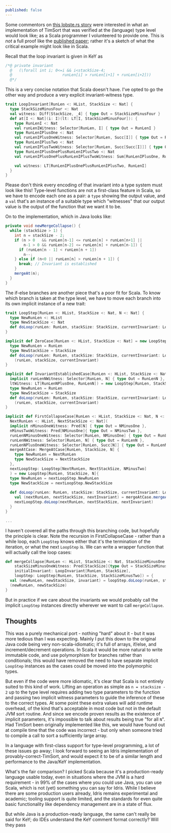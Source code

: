 ```yaml
---
published: false
---
```


Some commentors on [this lobste.rs story](https://lobste.rs/s/blokto/an_haskell_implementation_of_timsort_exhibits_the_same_bug_as_python_and_java_implementations) were interested in what an implementation of TimSort that was verified at the (language) type level would look like; as a Scala programmer I volunteered to provide one. This is *not* a full proof like the [published paper](http://www.envisage-project.eu/timsort-specification-and-verification/); rather it's a sketch of what the critical example might look like in Scala.

Recall that the loop invariant is given in KeY as

````java
/*@ private invariant 
  @   (\forall int i; 0<=i && i<stackSize-4; 
  @                      runLen[i] > runLen[i+1] + runLen[i+2]))
  @*/
````

This is a very concise notation that Scala doesn't have. I've opted to go the other way and produce a very explicit invariant-witness type.

````scala
trait LoopInvariant[RunLen <: HList, StackSize <: Nat] {
  type StackSizeMinusFour <: Nat
  val witness: Diff[StackSize, _4] { type Out = StackSizeMinusFour }
  def at[I <: Nat](i: I)(lt: LT[I, StackSizeMinusFour]): {
    type RunLenI <: Nat
    val runLenIWitness: Selector[RunLen, I] { type Out = RunLenI }
    type RunLenIPlusOne <: Nat
    val runLenIPlusOneWitness: Selector[RunLen, Succ[I]] { type Out = RunLenIPlusOne }
    type RunLenIPlusTwo <: Nat
    val runLenIPlusTwoWitness: Selector[RunLen, Succ[Succ[I]]] { type Out = RunLenIPlusTwo }
    type RunLenIPlusOnePlusRunLenIPlusTwo <: Nat
    val runLenIPlusOnePlusRunLenIPlusTwoWitness: Sum[RunLenIPlusOne, RunLenIPlusTwo] { type Out = RunLenIPlusOnePlusRunLenIPlusTwo }

    val witness: LT[RunLenIPlusOnePlusRunLenIPlusTwo, RunLenI]
  }
}
````

Please don't think every encoding of that invariant into a type system must look like this! Type-level functions are not a first-class feature in Scala, so we have to encode each one as a pair: a `type` showing the output value, and a `val` that's an instance of a suitable type which "witnesses" that our output value is the output of the function that we want it to be.

On to the implementation, which in Java looks like:

````java
private void newMergeCollapse() {
  while (stackSize > 1) {
    int n = stackSize - 2;
    if (n > 0   && runLen[n-1] <= runLen[n] + runLen[n+1] || 
        n-1 > 0 && runLen[n-2] <= runLen[n] + runLen[n-1]) {
      if (runLen[n - 1] < runLen[n + 1])
        n--;
    } else if (n<0 || runLen[n] > runLen[n + 1]) {
      break; // Invariant is established
    }
    mergeAt(n);
  }
}
````

The if-else branches are another piece that's a poor fit for Scala. To know which branch is taken at the type level, we have to move each branch into its own implicit instance of a new trait:

````scala
trait LoopStep[RunLen <: HList, StackSize <: Nat, N <: Nat] {
  type NewRunLen <: HList
  type NewStackSize <: Nat
  def doLoop(runLen: RunLen, stackSize: StackSize, currentInvariant: LoopInvariant[RunLen, StackSize]): (NewRunLen, NewStackSize, LoopInvariant[NewRunLen, NewStackSize])
}

implicit def ZeroCase[RunLen <: HList, StackSize <: Nat] = new LoopStep[RunLen, StackSize, _0] {
  type NewRunLen = RunLen
  type NewStackSize = StackSize
  def doLoop(runLen: RunLen, stackSize: StackSize, currentInvariant: LoopInvariant[RunLen, StackSize]) =
    (runLen, stackSize, currentInvariant)
}

implicit def InvariantEstablishedCase[RunLen <: HList, StackSize <: Nat, N <: Nat, RunLenN <: Nat, RunLenNPlusOne <: Nat](
  implicit runLenNWitness: Selector[RunLen, N] { type Out = RunLenN }, runLenNPlusOneWitness: Selector[RunLen, Succ[N]] { type Out = RunLenNPlusOne },
  ltWitness: LT[RunLenNPlusOne, RunLenN]) = new LoopStep[RunLen, StackSize, N] {
  type NewRunLen = RunLen
  type NewStackSize = StackSize
  def doLoop(runLen: RunLen, stackSize: StackSize, currentInvariant: LoopInvariant[RunLen, StackSize]) =
    (runLen, stackSize, currentInvariant)
}

implicit def FirstCollapseCase[RunLen <: HList, StackSize <: Nat, N <: Nat, NMinusOne <: Nat, NMinusTwo <: Nat, RunLenNMinusOne <: Nat, RunLenN <: Nat, RunLenNPlusOne <: Nat,
  NextRunLen <: HList, NextStackSize <: Nat](
  implicit nMinusOneWitness: Pred[N] { type Out = NMinusOne },
  nMinusTwoWitness: Pred[NMinusOne]{ type Out = NMinusTwo },
  runLenNMinusOneWitness: Selector[RunLen, NMinusOne] { type Out = RunLenNMinusOne },
  runLenNWitness: Selector[RunLen, N] { type Out = RunLenN },
  runLenNPlusOneWitness: Selector[RunLen, Succ[N]] { type Out = RunLenNPlusOne },
  mergeAtCase: MergeAtCase[RunLen, StackSize, N] {
    type NewRunLen = NextRunLen
    type NewStackSize = NextStackSize
  },
  nextLoopStep: LoopStep[NextRunLen, NextStackSize, NMinusTwo]
  ) = new LoopStep[RunLen, StackSize, N]{
  type NewRunLen = nextLoopStep.NewRunLen
  type NewStackSize = nextLoopStep.NewStackSize
    
  def doLoop(runLen: RunLen, stackSize: StackSize, currentInvariant: LoopInvariant[RunLen, StackSize]) = {
    val (nextRunLen, nextStackSize, nextInvariant) = mergeAtCase.mergeAt(runLen, stackSize, null.asInstanceOf[N])
    nextLoopStep.doLoop(nextRunLen, nextStackSize, nextInvariant)
  }
}

...
````

I haven't covered all the paths through this branching code, but hopefully the principle is clear. Note the recursion in FirstCollapseCase - rather than a while loop, each `LoopStep` knows either that it's the termination of the iteration, or what the next `LoopStep` is. We can write a wrapper function that will actually call the loop cases:

````scala
def mergeCollapse[RunLen <: HList, StackSize <: Nat, StackSizeMinusOne <: Nat, StackSizeMinusTwo <: Nat](runLen: RunLen, stackSize: StackSize)(implicit
    stackSizeMinusOneWitness: Pred[StackSize]{type Out = StackSizeMinusOne}, stackSizeMinusTwoWitness: Pred[StackSizeMinusOne]{type Out = StackSizeMinusTwo},
    initialInvariant: LoopInvariant[RunLen, StackSize],
    loopStep: LoopStep[RunLen, StackSize, StackSizeMinusTwo]) = {
  val (newRunLen, newStackSize, invariant) = loopStep.doLoop(runLen, stackSize, initialInvariant)
  (newRunLen, newStackSize)
}
````

But in practice if we care about the invariants we would probably call the implicit `LoopStep` instances directly wherever we want to call `mergeCollapse`.

## Thoughts

This was a purely mechanical port - nothing "hard" about it - but it was more tedious than I was expecting. Mainly I put this down to the original Java code being very non-scala-idiomatic; it's full of arrays, if/else, and increment/decrement operations. In Scala it would be more natural to write immutable code, and use polymorphism for branches rather than conditionals; this would have removed the need to have separate implicit `LoopStep` instances as the cases could be moved into the polymorphic types.

But even if the code were more idiomatic, it's clear that Scala is not entirely suited to this kind of work. Lifting an operation as simple as `n = stacksize - 2` up to the type level requires adding two type parameters to the function and passing two implicit witness parameters to guide the inference of these to the correct types. At some point these extra values will add runtime overhead, of the kind that's acceptable in most code but not in the default JVM sort routine. And since we encode proven results as the existence of implicit parameters, it's impossible to talk about results being true "for all `N`". Had TimSort been originally implemented like this, we would have found out at compile time that the code was incorrect - but only when someone tried to compile a call to sort a sufficiently large array.

In a language with first-class support for type-level programming, a lot of these issues go away; I look forward to seeing an Idris implementation of provably-correct-TimSort, and would expect it to be of a similar length and performance to the Java/KeY implementation.

What's the fair comparison? I picked Scala because it's a production-ready language usable today, even in situations where the JVM is a hard requirement - in 99% of the cases where you could use Java, you can use Scala, which is not (yet) something you can say for Idris. While I believe there are some production users already, Idris remains experimental and academic; tooling support is quite limited, and the standards for even quite basic functionality like dependency management are in a state of flux.

But while Java is a production-ready language, the same can't really be said for KeY; do IDEs understand the KeY comment format correctly? Will they pass 